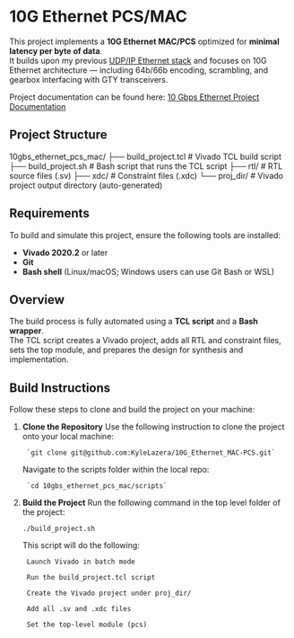 # 10G Ethernet PCS/MAC

This project implements a **10G Ethernet MAC/PCS** optimized for **minimal latency per byte of data**.  
It builds upon my previous [UDP/IP Ethernet stack](https://github.com/KyleLazera/udp-ip-mac-core) and focuses on 10G Ethernet architecture — including 64b/66b encoding, scrambling, and gearbox interfacing with GTY transceivers.

Project documentation can be found here: [10 Gbps Ethernet Project Documentation](https://docs.google.com/document/d/1BccegNxokFsk6skow2dmSL8w7UbbWKO5YEqboq8Fin8/edit?tab=t.0)

## Project Structure

10gbs_ethernet_pcs_mac/
├── build_project.tcl # Vivado TCL build script
├── build_project.sh # Bash script that runs the TCL script
├── rtl/ # RTL source files (.sv)
├── xdc/ # Constraint files (.xdc)
└── proj_dir/ # Vivado project output directory (auto-generated)

## Requirements

To build and simulate this project, ensure the following tools are installed:

- **Vivado 2020.2** or later  
- **Git**  
- **Bash shell** (Linux/macOS; Windows users can use Git Bash or WSL)

## Overview

The build process is fully automated using a **TCL script** and a **Bash wrapper**.  
The TCL script creates a Vivado project, adds all RTL and constraint files, sets the top module, and prepares the design for synthesis and implementation.

## Build Instructions

Follow these steps to clone and build the project on your machine:

1. **Clone the Repository**
    Use the following instruction to clone the project onto your local machine:

        `git clone git@github.com:KyleLazera/10G_Ethernet_MAC-PCS.git`

    Navigate to the scripts folder within the local repo:
    
        `cd 10gbs_ethernet_pcs_mac/scripts`

2. **Build the Project**
    Run the following command in the top level folder of the project:

    `./build_project.sh`

    This script will do the following: 

        Launch Vivado in batch mode

        Run the build_project.tcl script

        Create the Vivado project under proj_dir/

        Add all .sv and .xdc files

        Set the top-level module (pcs)

